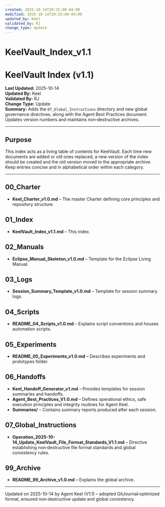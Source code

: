 ```yaml
---
created: 2025-10-14T20:25:00-04:00
modified: 2025-10-14T20:25:00-04:00
updated_by: Keel
validated_by: RJ
change_type: Update
---
```


# KeelVault_Index_v1.1

# KeelVault Index (v1.1)
**Last Updated:** 2025-10-14  
**Updated By:** Keel  
**Validated By:** RJ  
**Change Type:** Update  
**Summary:** Adds the `07_Global_Instructions` directory and new
global governance directives, along with the Agent Best Practices document.
Updates version numbers and maintains non‑destructive archives.

---

## Purpose
This index acts as a living table of contents for KeelVault.  Each time new
documents are added or old ones replaced, a new version of the index should be
created and the old version moved to the appropriate archive.  Keep entries
concise and in alphabetical order within each category.

---

## 00_Charter
- **Keel_Charter_v1.0.md** – The master Charter defining core principles and repository structure.

## 01_Index
- **KeelVault_Index_v1.1.md** – This index.

## 02_Manuals
- **Eclipse_Manual_Skeleton_v1.0.md** – Template for the Eclipse Living Manual.

## 03_Logs
- **Session_Summary_Template_v1.0.md** – Template for session summary logs.

## 04_Scripts
- **README_04_Scripts_v1.0.md** – Explains script conventions and houses automation scripts.

## 05_Experiments
- **README_05_Experiments_v1.0.md** – Describes experiments and prototypes folder.

## 06_Handoffs
- **Keel_Handoff_Generator_v1.md** – Provides templates for session summaries and handoffs.
- **Agent_Best_Practices_V1.0.md** – Defines operational ethics, safe execution principles and integrity routines for Agent Keel.
- **Summaries/** – Contains summary reports produced after each session.

## 07_Global_Instructions
- **Operation_2025-10-14_Update_KeelVault_File_Format_Standards_V1.1.md** – Directive establishing non‑destructive file format standards and global consistency rules.

## 99_Archive
- **README_99_Archive_v1.0.md** – Explains the global archive.

---

Updated on 2025-10-14 by Agent Keel (V1.1) – adopted GitJournal‑optimized format, ensured non‑destructive update and global consistency.